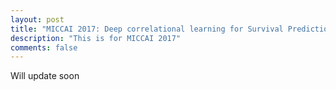 ```yaml
---
layout: post
title: "MICCAI 2017: Deep correlational learning for Survival Prediction"
description: "This is for MICCAI 2017"
comments: false
---
```


Will update soon